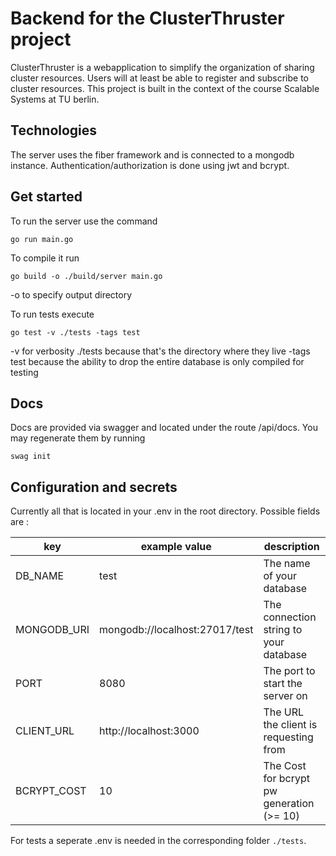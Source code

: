 # Backend for the ClusterThruster project

ClusterThruster is a webapplication to simplify the organization of sharing cluster resources.
Users will at least be able to register and subscribe to cluster resources.
This project is built in the context of the course Scalable Systems at TU berlin.

## Technologies

The server uses the fiber framework and is connected to a mongodb instance.
Authentication/authorization is done using jwt and bcrypt.

## Get started

To run the server use the command
```
go run main.go
```

To compile it  run
```
go build -o ./build/server main.go
```
-o to specify output directory

To run tests execute
```
go test -v ./tests -tags test
```
-v for verbosity
./tests because that's the directory where they live
-tags test because the ability to drop the entire database is only compiled for testing

## Docs

Docs are provided via swagger and located under the route /api/docs.
You may regenerate them by running 
```
swag init
```

## Configuration and secrets

Currently all that is located in your .env in the root directory.
Possible fields are :

| key        | example value                    | description                              |
|------------|----------------------------------|------------------------------------------|
|DB_NAME     | test                             | The name of your database                |
|MONGODB_URI | mongodb://localhost:27017/test   | The connection string to your database   |
|PORT        | 8080                             | The port to start the server on          |
|CLIENT_URL  | http://localhost:3000            | The URL the client is requesting from    |
|BCRYPT_COST | 10                               | The Cost for bcrypt pw generation (>= 10)|

For tests a seperate .env is needed in the corresponding folder `./tests`.
